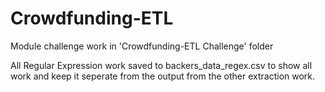 # Crowdfunding-ETL

Module challenge work in 'Crowdfunding-ETL Challenge' folder

All Regular Expression work saved to backers_data_regex.csv to show all work and keep it seperate from the output from the other extraction work.